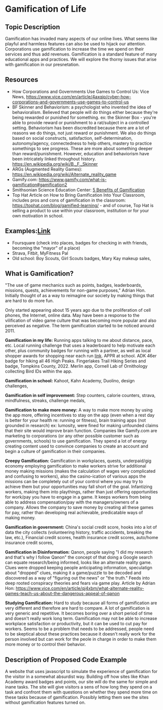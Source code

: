 # Gamification of Life

## Topic Description
Gamification has invaded many aspects of our online lives.  What seems like playful and harmless features can also be used to hijack our attention. Corporations use gamification to increase the time we spend on their services and thus add revenues. Gamification is a standard feature of many educational apps and practices.  We will explore the thorny issues that arise with gamification in our presnetation. 
## Resources
- How Corporations and Governments Use Games to Control Us: Vice News, https://www.vice.com/en/article/4axqjp/cyber-how-corporations-and-governments-use-games-to-control-us
- BF Skinner and Behaviorism: a psychologist who invented the idea of behavioralism.  Believed that people will do things either because they're being rewarded or punished for something.  ex: the Skinner Box - you're able to provide reward or punishment to a rat/subject in a controlled setting.  Behaviorism has been discredited because there are a lot of reasons we do things, not just reward or punishment.  We also do things based on social constructs, satisfaction, self-determination, autonomy/agency, connectedness to help others, mastery to practice somethings to see progress.  These are more about something deeper than reward/punishment. However, education and behaviorism have been intricately linked throughout history.  https://en.wikipedia.org/wiki/B._F._Skinner  
- ARGs (Augmented Reality Games): https://en.wikipedia.org/wiki/Alternate_reality_game
- Gamify.com: https://www.gamify.com/what-is-gamification#gamification2
- Smithsonian Science Education Center:  [5 Benefits of Gamification](https://ssec.si.edu/stemvisions-blog/5-benefits-gamification)
- Top Hat Article on How to Bring Gamification Into Your Classroom, includes pros and cons of gamification in the classroom: https://tophat.com/blog/gamified-learning/  - and of course, Top Hat is selling a product to use within your classroom, institution or for your own motivation in school. 

## Examples:[Link](https://www.gamify.com/gamification-blog/examples-of-gamification-with-dr-zachary-fitz-walter?hsLang=en-au)
- Foursquare (check into places, badges for checking in with friends, becoming the "mayor" of a place)
- Strava, Fitbit, MyFitness Pal
- Old school: Boy Scouts, Girl Scouts badges, Mary Kay makeup sales, 

## What is Gamification? 
"The use of game mechanics such as points, badges, leaderboards, missions, quests, achievements for non-game purposes," Adrian Hon.  Initially thought of as a way to reimagine our society by making things that are hard to do more fun. 

Only started appearing about 15 years ago due to the proliferation of cell phones, the Internet, online data. May have been a response to the vilification of video game culture that was becoming more popular and also perceived as negative. The term gamification started to be noticed around 2011.

**Gamification in my life:**  Running apps talking to me about distance, pace, etc.   Local running challenge that uses a leaderboard to help motivate each other, plus community badges for running with a partner, as well as local shopper awards for shopping near each run [link](https://fingerlakesrunners.org/challenge/). APPR at school.  ADK 46er badge for hiking all 46 High Peaks.  Fingerlakes Trail Hiking Series and badge, Tompkins County, 2022. Merlin app, Cornell Lab of Ornithology collecting Bird IDs within the app.  

**Gamification in school:** Kahoot, Kahn Academy, Duolino, design challenges, 

**Gamification in self improvement:** Step counters, calorie counters, strava, mindfulness, streaks, challenge medals, 

**Gamification to make more money:** A way to make more money by using the app more, offering incentives to stay on the app (even when a rest day is better for your health re: running or fitness), brain training apps (not grounded in research) ex: lumosity, were fined for making unfounded claims that their site would improve brain function.  Companies like Gamify.com are marketing to corporations (or any other possible customer such as governments, schools) to use gamification.  They spend a lot of energy creating content used to convince companies to create an account and begin a culture of gamification in their companies. 

**Creepy Gamification:** Gamification in workplaces, quests, underpaid/gig economy employing gamification to make workers strive for additional money making missions (makes the calculation of wages very complicated and confusing to workers), also the casino-ication of various apps the missions can be completely out of your control where you may try to achieve them but your opportunities may fall short of the goal.  Infantizing workers, making them into playthings, rather than just offering opportunities for work/pay you have to engage in a game.  It keeps workers from being able to address compensation/pay with the managers/owners of a company. Allows the company to save money by creating all these games for pay, rather than developing real achievable, predicatable ways of making money.  

**Gamification in government:** China's social credit score, hooks into a lot of data the city collects (volunteering history, traffic accidents, breaking the law, etc.), Financial credit scores, health insurance credit scores, auto/home insurance credit scores, 

**Gamification in Disinformation:** Qanon, people saying "I did my research and that's why I follow Qanon"  the concept of that doing a Google search can equate research/being informed, looks like an alternate reality game.  Clues were dropped keeping people anticipating information, speculatign about "dropped" clues, making it a game/puzzle to be decoded and discovered as a way of "figuring out the news" or "the truth."  Feeds into deep rooted conspiracy theories and fears via game play. Article by Adrian Hon: https://www.vice.com/en/article/qj4xbm/what-alternate-reality-games-teach-us-about-the-dangerous-appeal-of-qanon

**Studying Gamification:** Hard to study because all forms of gamification are very different and therefore are hard to compare.  A lot of gamification is very generic and repetitive.  It becomes boring over a short period of time and doesn't really work long term. Gamification may not be able to increase workplace satisfaction or productivity, but it can be used to cut pay for workers. Seems to be a problem that needs to be addressed, people need to be skeptical about these practices because it doesn't really work for the person involved but can work for the peole in charge in order to make them more money or to control their behavior.

## Description of Proposed Code Example
A website that uses javascript to simulate the experience of gamification for the visitor in a somewhat absurdist way.  Building off how sites like Khan Academy award badges and points, our site will do the same for simple and inane tasks. The site will give visitors a sens of how long they spend on a task and confront them with  questions on whether they spend more time on these tasks because of gamification.  Possibly letting them see the sites without gamification features turned on. 
